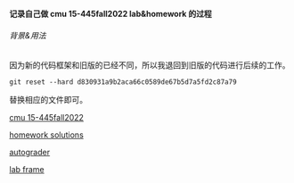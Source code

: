 #### 记录自己做 cmu 15-445fall2022 lab&homework 的过程

###### 背景&用法

因为新的代码框架和旧版的已经不同，所以我退回到旧版的代码进行后续的工作。

```
git reset --hard d830931a9b2aca66c0589de67b5d7a5fd2c87a79
```

替换相应的文件即可。

[cmu 15-445fall2022](https://15445.courses.cs.cmu.edu/fall2022/schedule.html)

[homework solutions](https://15445.courses.cs.cmu.edu/fall2022/assignments.html)

[autograder](https://www.gradescope.com/)

[lab frame](https://github.com/cmu-db/bustub)


